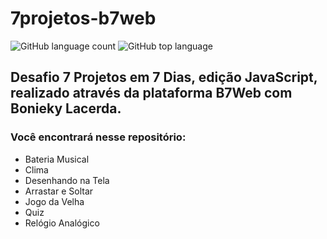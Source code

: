 # 7projetos-b7web
![GitHub language count](https://img.shields.io/github/languages/count/alanadias/7projetos-b7web) ![GitHub top language](https://img.shields.io/github/languages/top/alanadias/7projetos-b7web)

## Desafio 7 Projetos em 7 Dias, edição JavaScript, realizado através da plataforma B7Web com Bonieky Lacerda.

### Você encontrará nesse repositório:

* Bateria Musical
* Clima
* Desenhando na Tela
* Arrastar e Soltar
* Jogo da Velha
* Quiz
* Relógio Analógico

